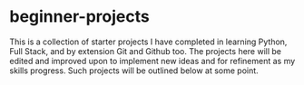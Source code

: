 # beginner-projects
This is a collection of starter projects I have completed in learning Python, Full Stack, and by extension Git and Github too. The projects here will be edited and improved upon to implement new ideas and for refinement as my skills progress. Such projects will be outlined below at some point.
